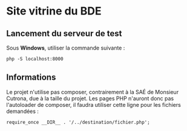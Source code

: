 # Site vitrine du BDE

## Lancement du serveur de test

Sous **Windows**, utiliser la commande suivante :

    php -S localhost:8000

## Informations

Le projet n'utilise pas composer, contrairement à la SAÉ de Monsieur Cutrona, due à la taille du projet. Les pages PHP
n'auront donc pas l'autoloader de composer, il faudra utiliser cette ligne pour les fichiers demandées :

    require_once __DIR__ . '/../destination/fichier.php';